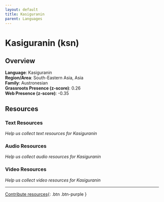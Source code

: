 ```yaml
---
layout: default
title: Kasiguranin
parent: Languages
---
```


# Kasiguranin (ksn)

## Overview

**Language**: Kasiguranin  
**Region/Area**: South-Eastern Asia, Asia  
**Family**: Austronesian  
**Grassroots Presence (z-score)**: 0.26  
**Web Presence (z-score)**: -0.35  

## Resources

### Text Resources
*Help us collect text resources for Kasiguranin*

### Audio Resources
*Help us collect audio resources for Kasiguranin*

### Video Resources
*Help us collect video resources for Kasiguranin*

---

[Contribute resources](https://forms.office.com/e/1SfLJx3u1r){: .btn .btn-purple }
